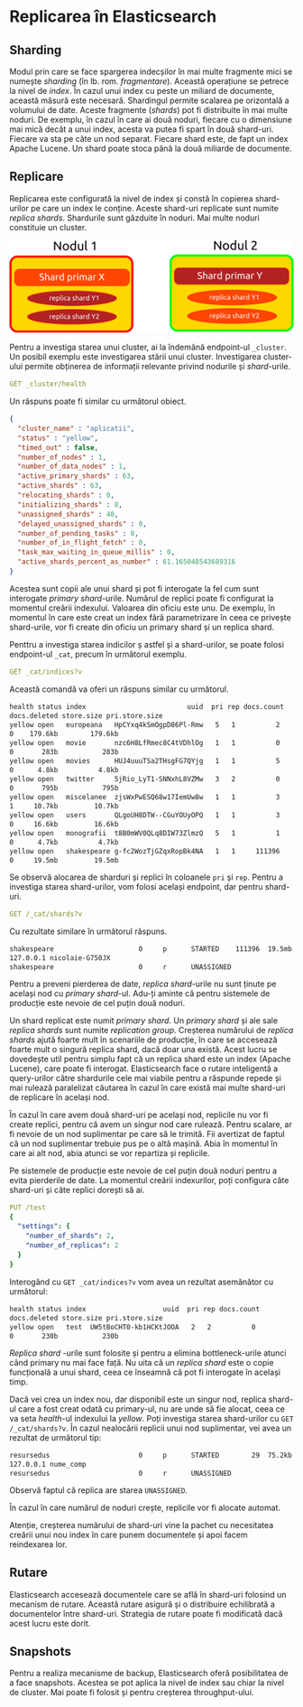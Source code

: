 # Replicarea în Elasticsearch

## Sharding

Modul prin care se face spargerea indecșilor în mai multe fragmente mici se numește *sharding* (în lb. rom. *fragmentare*). Această operațiune se petrece la nivel de *index*. În cazul unui index cu peste un miliard de documente, această măsură este necesară. Shardingul permite scalarea pe orizontală a volumului de date. Aceste fragmente (*shards*) pot fi distribuite în mai multe noduri. De exemplu, în cazul în care ai două noduri, fiecare cu o dimensiune mai mică decât a unui index, acesta va putea fi spart în două shard-uri. Fiecare va sta pe câte un nod separat.
Fiecare shard este, de fapt un index Apache Lucene. Un shard poate stoca până la două miliarde de documente.

## Replicare

Replicarea este configurată la nivel de index și constă în copierea shard-urilor pe care un index le conține. Aceste shard-uri replicate sunt numite *replica shards*. Shardurile sunt găzduite în noduri. Mai multe noduri constituie un cluster.

![](img/NoduriSharduriReplicare.png)

Pentru a investiga starea unui cluster, ai la îndemână endpoint-ul `_cluster`. Un posibil exemplu este investigarea stării unui cluster. Investigarea cluster-ului permite obținerea de informații relevante privind nodurile și *shard*-urile.

```yaml
GET _cluster/health
```

Un răspuns poate fi similar cu următorul obiect.

```json
{
  "cluster_name" : "aplicatii",
  "status" : "yellow",
  "timed_out" : false,
  "number_of_nodes" : 1,
  "number_of_data_nodes" : 1,
  "active_primary_shards" : 63,
  "active_shards" : 63,
  "relocating_shards" : 0,
  "initializing_shards" : 0,
  "unassigned_shards" : 40,
  "delayed_unassigned_shards" : 0,
  "number_of_pending_tasks" : 0,
  "number_of_in_flight_fetch" : 0,
  "task_max_waiting_in_queue_millis" : 0,
  "active_shards_percent_as_number" : 61.165048543689316
}
```

Acestea sunt copii ale unui shard și pot fi interogate la fel cum sunt interogate *primary shard*-urile. Numărul de replici poate fi configurat la momentul creării indexului. Valoarea din oficiu este unu. De exemplu, în momentul în care este creat un index fără parametrizare în ceea ce privește shard-urile, vor fi create din oficiu un primary shard și un replica shard.

Penttru a investiga starea indicilor ș astfel și a shard-urilor, se poate folosi endpoint-ul `_cat`, precum în următorul exemplu.

```yaml
GET _cat/indices?v
```

Această comandă va oferi un răspuns similar cu următorul.

```text
health status index                         uuid  pri rep docs.count docs.deleted store.size pri.store.size
yellow open   europeana   HpCYxq4kSmOgpD86Pl-Rmw   5   1          2            0    179.6kb        179.6kb
yellow open   movie       nzc6H8LfRmec8C4tVDhlOg   1   1          0            0       283b           283b
yellow open   movies      HUJ4uuuTSa2THsgFG7QYjg   1   1          5            0      4.8kb          4.8kb
yellow open   twitter     5jRio_LyT1-SNNxhL8VZMw   3   2          0            0       795b           795b
yellow open   miscelanee  zjsWxPwESQ68w17IemUw8w   1   1          3            1     10.7kb         10.7kb
yellow open   users       QLgoUH8DTW--CGuYOUyOPQ   1   1          3            0     16.6kb         16.6kb
yellow open   monografii  t8B0mWV0QLq8DIW73ZlmzQ   5   1          1            0      4.7kb          4.7kb
yellow open   shakespeare g-fc2WozTjGZqxRopBk4NA   1   1     111396            0     19.5mb         19.5mb
```

Se observă alocarea de sharduri și replici în coloanele `pri` și `rep`.
Pentru a investiga starea shard-urilor, vom folosi același endpoint, dar pentru shard-uri.

```yaml
GET /_cat/shards?v
```

Cu rezultate similare în următorul răspuns.

```text
shakespeare                     0     p      STARTED    111396  19.5mb 127.0.0.1 nicolaie-G750JX
shakespeare                     0     r      UNASSIGNED
```

Pentru a preveni pierderea de date, *replica shard*-urile nu sunt ținute pe același nod cu *primary shard*-ul. Adu-ți aminte că pentru sistemele de producție este nevoie de cel puțin două noduri.

Un shard replicat este numit *primary shard*.
Un *primary shard* și ale sale *replica shards* sunt numite *replication group*. Creșterea numărului de *replica shards* ajută foarte mult în scenariile de producție, în care se accesează foarte mult o singură replica shard, dacă doar una există. Acest lucru se dovedește util pentru simplu fapt că un replica shard este un index (Apache Lucene), care poate fi interogat. Elasticsearch face o rutare inteligentă a query-urilor către shardurile cele mai viabile pentru a răspunde repede și mai rulează paralelizat căutarea în cazul în care există mai multe shard-uri de replicare în același nod.

În cazul în care avem două shard-uri pe același nod, replicile nu vor fi create replici, pentru că avem un singur nod care rulează. Pentru scalare, ar fi nevoie de un nod suplimentar pe care să le trimită. Fii avertizat de faptul că un nod suplimentar trebuie pus pe o altă mașină. Abia în momentul în care ai alt nod, abia atunci se vor repartiza și replicile.

Pe sistemele de producție este nevoie de cel puțin două noduri pentru a evita pierderile de date. La momentul creării indexurilor, poți configura câte shard-uri și câte replici dorești să ai.

```yaml
PUT /test
{
  "settings": {
    "number_of_shards": 2,
    "number_of_replicas": 2
  }
}
```

Interogând cu `GET _cat/indices?v` vom avea un rezultat asemănător cu următorul:

```text
health status index                   uuid  pri rep docs.count docs.deleted store.size pri.store.size
yellow open   test  UW5tBoCHT0-kb1HCKtJOOA   2   2          0            0       230b           230b

```

*Replica shard* -urile sunt folosite și pentru a elimina bottleneck-urile atunci când primary nu mai face față. Nu uita că un *replica shard* este o copie funcțională a unui shard, ceea ce înseamnă că pot fi interogate în același timp.

Dacă vei crea un index nou, dar disponibil este un singur nod, replica shard-ul care a fost creat odată cu primary-ul, nu are unde să fie alocat, ceea ce va seta *health*-ul indexului la *yellow*. Poți investiga starea shard-urilor cu `GET /_cat/shards?v`. În cazul nealocării replicii unui nod suplimentar, vei avea un rezultat de următorul tip:

```text
resursedus                      0     p      STARTED        29  75.2kb 127.0.0.1 nume_comp
resursedus                      0     r      UNASSIGNED
```

Observă faptul că replica are starea `UNASSIGNED`.

În cazul în care numărul de noduri crește, replicile vor fi alocate automat.

Atenție, creșterea numărului de shard-uri vine la pachet cu necesitatea creării unui nou index în care punem documentele și apoi facem reindexarea lor.

## Rutare

Elasticsearch accesează documentele care se află în shard-uri folosind un mecanism de rutare. Această rutare asigură și o distribuire echilibrată a documentelor între shard-uri. Strategia de rutare poate fi modificată dacă acest lucru este dorit.

## Snapshots

Pentru a realiza mecanisme de backup, Elasticsearch oferă posibilitatea de a face snapshots. Acestea se pot aplica la nivel de index sau chiar la nivel de cluster.
Mai poate fi folosit și pentru creșterea throughput-ului.
